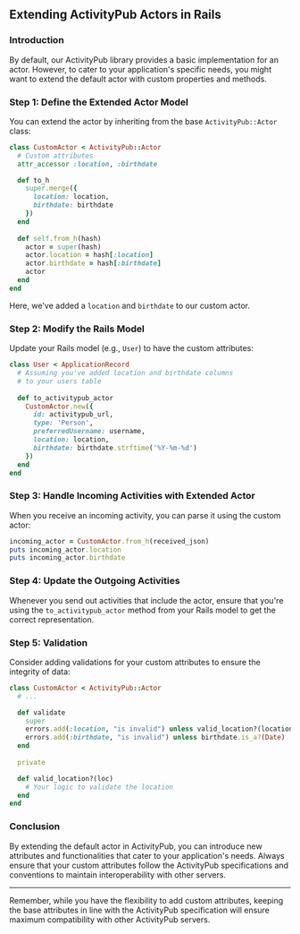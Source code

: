 ## Extending ActivityPub Actors in Rails

### Introduction

By default, our ActivityPub library provides a basic implementation for an actor. However, to cater to your application's specific needs, you might want to extend the default actor with custom properties and methods.

### Step 1: Define the Extended Actor Model

You can extend the actor by inheriting from the base `ActivityPub::Actor` class:

```ruby
class CustomActor < ActivityPub::Actor
  # Custom attributes
  attr_accessor :location, :birthdate

  def to_h
    super.merge({
      location: location,
      birthdate: birthdate
    })
  end
  
  def self.from_h(hash)
    actor = super(hash)
    actor.location = hash[:location]
    actor.birthdate = hash[:birthdate]
    actor
  end
end
```

Here, we've added a `location` and `birthdate` to our custom actor.

### Step 2: Modify the Rails Model

Update your Rails model (e.g., `User`) to have the custom attributes:

```ruby
class User < ApplicationRecord
  # Assuming you've added location and birthdate columns
  # to your users table
  
  def to_activitypub_actor
    CustomActor.new({
      id: activitypub_url,
      type: 'Person',
      preferredUsername: username,
      location: location,
      birthdate: birthdate.strftime('%Y-%m-%d')
    })
  end
end
```

### Step 3: Handle Incoming Activities with Extended Actor

When you receive an incoming activity, you can parse it using the custom actor:

```ruby
incoming_actor = CustomActor.from_h(received_json)
puts incoming_actor.location
puts incoming_actor.birthdate
```

### Step 4: Update the Outgoing Activities

Whenever you send out activities that include the actor, ensure that you're using the `to_activitypub_actor` method from your Rails model to get the correct representation.

### Step 5: Validation

Consider adding validations for your custom attributes to ensure the integrity of data:

```ruby
class CustomActor < ActivityPub::Actor
  # ...

  def validate
    super
    errors.add(:location, "is invalid") unless valid_location?(location)
    errors.add(:birthdate, "is invalid") unless birthdate.is_a?(Date)
  end
  
  private

  def valid_location?(loc)
    # Your logic to validate the location
  end
end
```

### Conclusion

By extending the default actor in ActivityPub, you can introduce new attributes and functionalities that cater to your application's needs. Always ensure that your custom attributes follow the ActivityPub specifications and conventions to maintain interoperability with other servers.

---

Remember, while you have the flexibility to add custom attributes, keeping the base attributes in line with the ActivityPub specification will ensure maximum compatibility with other ActivityPub servers.